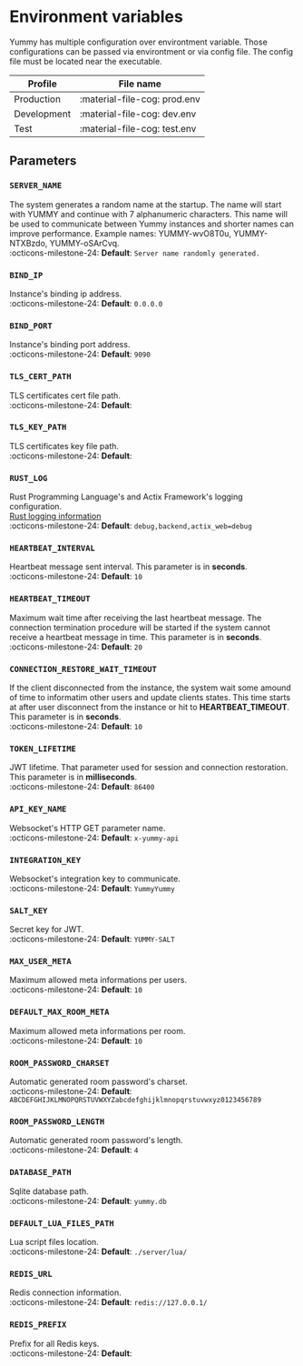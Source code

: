 # Environment variables

Yummy has multiple configuration over environtment variable. Those configurations can be passed via environtment or via config file. The config file must be located near the executable.

| Profile     | File name |
|-------------|-----------|
| Production  | :material-file-cog: prod.env  |
| Development | :material-file-cog: dev.env   |
| Test        | :material-file-cog: test.env  |

## Parameters


### `SERVER_NAME` <br/>
The system generates a random name at the startup. The name will start with YUMMY and continue with 7 alphanumeric characters. This name will be used to communicate between Yummy instances and shorter names can improve performance. Example names: YUMMY-wvO8T0u, YUMMY-NTXBzdo, YUMMY-oSArCvq. <br/>
:octicons-milestone-24: **Default**: `Server name randomly generated.` <br/>

### `BIND_IP` <br/>
Instance's binding ip address. <br/>
:octicons-milestone-24: **Default**: `0.0.0.0` <br/>

### `BIND_PORT` <br/>
Instance's binding port address. <br/>
:octicons-milestone-24: **Default**: `9090` <br/>

### `TLS_CERT_PATH` <br/>
TLS certificates cert file path. <br/>
:octicons-milestone-24: **Default**: ` ` <br/>

### `TLS_KEY_PATH` <br/>
TLS certificates key file path. <br/>
:octicons-milestone-24: **Default**: ` ` <br/>

### `RUST_LOG` <br/>
Rust Programming Language's and Actix Framework's logging configuration. <br/>
[Rust logging information](https://docs.rs/env_logger/0.10.0/env_logger/#enabling-logging) <br/>
:octicons-milestone-24: **Default**: `debug,backend,actix_web=debug` <br/>

### `HEARTBEAT_INTERVAL` <br/>
Heartbeat message sent interval. This parameter is in **seconds**. <br/>
:octicons-milestone-24: **Default**: `10` <br/>

### `HEARTBEAT_TIMEOUT` <br/>
Maximum wait time after receiving the last heartbeat message. The connection termination procedure will be started if the system cannot receive a heartbeat message in time. This parameter is in **seconds**. <br/>
:octicons-milestone-24: **Default**: `20` <br/>

### `CONNECTION_RESTORE_WAIT_TIMEOUT` <br/>
If the client disconnected from the instance, the system wait some amound of time to informatim other users and update clients states. This time starts at after user disconnect from the instance or hit to **HEARTBEAT_TIMEOUT**. This parameter is in **seconds**. <br/>
:octicons-milestone-24: **Default**: `10` <br/>

### `TOKEN_LIFETIME` <br/>
JWT lifetime. That parameter used for session and connection restoration. This parameter is in **milliseconds**. <br/>
:octicons-milestone-24: **Default**: `86400` <br/>

### `API_KEY_NAME` <br/>
Websocket's HTTP GET parameter name. <br/>
:octicons-milestone-24: **Default**: `x-yummy-api` <br/>

### `INTEGRATION_KEY` <br/>
Websocket's integration key to communicate. <br/>
:octicons-milestone-24: **Default**: `YummyYummy` <br/>

### `SALT_KEY` <br/>
Secret key for JWT. <br/>
:octicons-milestone-24: **Default**: `YUMMY-SALT` <br/>

### `MAX_USER_META` <br/>
Maximum allowed meta informations per users. <br/>
:octicons-milestone-24: **Default**: `10` <br/>

### `DEFAULT_MAX_ROOM_META` <br/>
Maximum allowed meta informations per room. <br/>
:octicons-milestone-24: **Default**: `10` <br/>

### `ROOM_PASSWORD_CHARSET` <br/>
Automatic generated room password's charset. <br/>
:octicons-milestone-24: **Default**: `ABCDEFGHIJKLMNOPQRSTUVWXYZabcdefghijklmnopqrstuvwxyz0123456789` <br/>

### `ROOM_PASSWORD_LENGTH` <br/>
Automatic generated room password's length. <br/>
:octicons-milestone-24: **Default**: `4` <br/>

### `DATABASE_PATH` <br/>
Sqlite database path. <br/>
:octicons-milestone-24: **Default**: `yummy.db` <br/>

### `DEFAULT_LUA_FILES_PATH` <br/>
Lua script files location. <br/>
:octicons-milestone-24: **Default**: `./server/lua/` <br/>

### `REDIS_URL` <br/>
Redis connection information. <br/>
:octicons-milestone-24: **Default**: `redis://127.0.0.1/` <br/>

### `REDIS_PREFIX` <br/>
Prefix for all Redis keys. <br/>
:octicons-milestone-24: **Default**: ` ` <br/>
